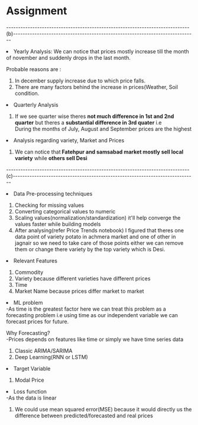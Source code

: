 # Assignment

-----------------------------------------------------------------------------(b)-----------------------------------------------------------------------------
<li>Yearly Analysis: We can notice that prices mostly increase till the month of november and suddenly drops in the last month.</li>

Probable reasons are :
<ol>
  <li>In december supply increase due to which price falls. </li>
  <li>There are many factors behind the increase in prices(Weather, Soil condition.</li>
</ol>

<li>Quarterly Analysis</li>
<ol>
<li>If we see quarter wise theres <b>not much difference in 1st and 2nd quarter</b> but theres a <b>substantial difference in 3rd quater</b> i.e<br>
  During the months of July, August and September prices are the highest</li>
</ol>

<li> Analysis regarding variety, Market and Prices</li>

<ol>
  <li>We can notice that<b> Fatehpur and samsabad market mostly sell local variety</b> while <b>others sell Desi</b></li>
  </ol>

-----------------------------------------------------------------------------(c)-----------------------------------------------------------------------------

<li>Data Pre-processing techniques</li>
<ol>
    <li>Checking for missing values</li>
    <li>Converting categorical values to numeric</li>
    <li>Scaling values(normalization/standardization) it'll help converge the values faster while building models</li>
    <li>After analysing(refer Price Trends notebook) I figured that theres one data point of variety potato in achmera market and one of other in jagnair so we need to take care of those points either we can remove them or change there variety by the top variety which is Desi.
</ol>

<li>Relevant Features</li>
<ol>
    <li>Commodity</li>
    <li>Variety because different varieties have different prices</li>
    <li>Time</li>
    <li>Market Name because prices differ market to market</li>
</ol>

<li>ML problem</li>
-As time is the greatest factor here we can treat this problem as a forecasting problem i.e using time as our independent variable we can forecast prices for future.

Why Forecasting?<br>
-Prices depends on features like time or simply we have time series data 

<ol>
    <li>Classic ARIMA/SARIMA</li>
    <li>Deep Learning(RNN or LSTM)</li>
    
</ol>

<li>Target Variable</li>


<ol>
    <li>Modal Price</li>

    
</ol>

<li>Loss function</li>
-As the data is linear 
<ol>
    <li>We could use mean squared error(MSE) because it would directly  us the difference between predicted/forecasted and real prices</li>
    
</ol>

